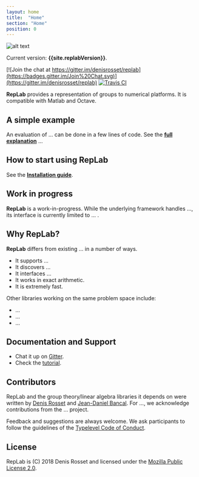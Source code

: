 ```yaml
---
layout: home
title:  "Home"
section: "Home"
position: 0
---
```


![alt text](/replab/img/symdpoly_logo.png "RepLab")

Current version: **{{site.replabVersion}}**. 

[![Join the chat at https://gitter.im/denisrosset/replab](https://badges.gitter.im/Join%20Chat.svg)](https://gitter.im/denisrosset/replab)
[![Travis CI](https://travis-ci.org/denisrosset/replab.svg?branch=master)](https://travis-ci.org/denisrosset/replab)

**RepLab** provides a representation of groups to numerical platforms. It is compatible with Matlab and Octave.


## A simple example

An evaluation of ... can be done in a few lines of code. See the [**full explanation**](docs/simple-example.html) ...


## How to start using RepLab

See the [**Installation guide**](docs/installation.html).


## Work in progress

**RepLab** is a work-in-progress. While the underlying framework handles ..., its interface is currently limited to ... .

## Why RepLab?

**RepLab** differs from existing ... in a number of ways.

- It supports ...
- It discovers ...
- It interfaces ...
- It works in exact arithmetic.
- It is extremely fast.

Other libraries working on the same problem space include:

- ...
- ...
- ...


## Documentation and Support

- Chat it up on [Gitter](https://gitter.im/denisrosset/replab).
- Check the [tutorial](docs/installation.html).

## Contributors

RepLab and the group theory/linear algebra libraries it depends on were written by [Denis Rosset](https://github.com/denisrosset) and [Jean-Daniel Bancal](https://github.com/jdbancal). For ..., we acknowledge contributions from the ... project.

Feedback and suggestions are always welcome. We ask participants to follow the guidelines of the [Typelevel Code of Conduct](https://typelevel.org/conduct.html).

## License

RepLab is (C) 2018 Denis Rosset and licensed under the [Mozilla Public License 2.0](https://github.com/denisrosset/replab/LICENSE).
